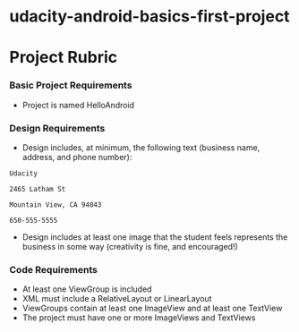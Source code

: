 # udacity-android-basics-first-project

# Project Rubric

### Basic Project Requirements
* Project is named HelloAndroid


### Design Requirements
* Design includes, at minimum, the following text (business name, address, and phone number):

```
Udacity

2465 Latham St

Mountain View, CA 94043

650-555-5555
```

* Design includes at least one image that the student feels represents the business in some way (creativity is fine, and encouraged!)

### Code Requirements

* At least one ViewGroup is included
* XML must include a RelativeLayout or LinearLayout
* ViewGroups contain at least one ImageView and at least one TextView
* The project must have one or more ImageViews and TextViews
